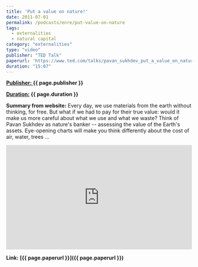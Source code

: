 ```yaml
---
title: 'Put a value on nature!'
date: 2011-07-01
permalink: /podcasts/enre/put-value-on-nature
tags:
  - externalities
  - natural capital
category: "externalities"
type: "video"
publisher: "TED Talk"
paperurl: 'https://www.ted.com/talks/pavan_sukhdev_put_a_value_on_nature?subtitle=en'
duration: "15:07"
---
```



**<span class="bold-podcast"><u>Publisher: </u> </span><span class="text-podcast">{{ page.publisher }}</span>**

**<span class="bold-podcast"><u>Duration:</u> {{ page.duration }}</span>**

**<span class="bold-podcast">Summary from website:</span>**
Every day, we use materials from the earth without thinking, for free. But what if we had to pay for their true value: would it make us more careful about what we use and what we waste? Think of Pavan Sukhdev as nature's banker -- assessing the value of the Earth's assets. Eye-opening charts will make you think differently about the cost of air, water, trees ...

<div style="max-width:1024px">
  <div style="position:relative;height:0;padding-bottom:56.25%">
    <iframe src="https://embed.ted.com/talks/pavan_sukhdev_put_a_value_on_nature?subtitle=en" width="1024px" height="576px" title="Put a value on nature!" style="position:absolute;left:0;top:0;width:100%;height:100%"  frameborder="0" scrolling="no" allowfullscreen onload="window.parent.postMessage('iframeLoaded', 'https://embed.ted.com')"></iframe>
  </div>
</div>

**<span class="small-podcast">Link:</span>** **<span class="links-podcast">[{{ page.paperurl }}]({{ page.paperurl }})</span>**